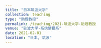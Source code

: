 ```yaml
---
title: "日本筑波大学"
collection: teaching
type: "助理教授"
permalink: /teaching/2021-筑波大学-助理教授
venue: "驻波大学-系统情报系"
date: 2021-02-01
location: "日本, 筑波"
---
```

